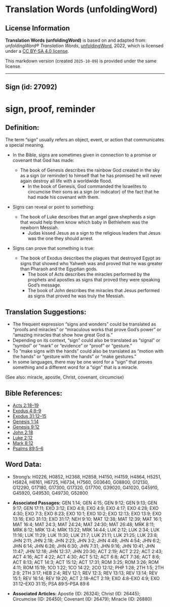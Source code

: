 # Translation Words (unfoldingWord)

## License Information

**Translation Words (unfoldingWord)** is based on and adapted from: _unfoldingWord® Translation Words_, [unfoldingWord](https://unfoldingword.org/utw), 2022, which is licensed under a [CC BY-SA 4.0 license](https://creativecommons.org/licenses/by-sa/4.0/legalcode.en).

This markdown version (created `2025-10-09`) is provided under the same license.



--------------------------------

## Sign (id: 27092)

sign, proof, reminder
=====================

Definition:
-----------

The term “sign” usually refers an object, event, or action that communicates a special meaning.

* In the Bible, signs are sometimes given in connection to a promise or covenant that God has made:

    + The book of Genesis describes the rainbow God created in the sky as a sign (or reminder) to himself that he has promised he will never again destroy all life with a worldwide flood.
        + In the book of Genesis, God commanded the Israelites to circumcise their sons as a sign (or indicator) of the fact that he had made his covenant with them.
* Signs can reveal or point to something:

    + The book of Luke describes that an angel gave shepherds a sign that would help them know which baby in Bethlehem was the newborn Messiah.
        + Judas kissed Jesus as a sign to the religious leaders that Jesus was the one they should arrest.
* Signs can prove that something is true:

    + The book of Exodus describes the plagues that destroyed Egypt as signs that showed who Yahweh was and proved that he was greater than Pharaoh and the Egyptian gods.
        + The book of Acts describes the miracles performed by the prophets and apostles as signs that proved they were speaking God’s message.
        + The book of John describes the miracles that Jesus performed as signs that proved he was truly the Messiah.

Translation Suggestions:
------------------------

* The frequent expression “signs and wonders” could be translated as “proofs and miracles” or “miraculous works that prove God’s power” or “amazing miracles that show how great God is.”
* Depending on its context, “sign” could also be translated as “signal” or “symbol” or “mark” or “evidence” or “proof” or “gesture.”
* To “make signs with the hands” could also be translated as “motion with the hands” or “gesture with the hands” or “make gestures.”
* In some languages, there may be one word for a “sign” that proves something and a different word for a “sign” that is a miracle.

(See also: miracle, apostle, Christ, covenant, circumcise)

Bible References:
-----------------

* [Acts 2:18–19](https://ref.ly/Acts2:18-Acts2:19)
* [Exodus 4:8–9](https://ref.ly/Exod4:8-Exod4:9)
* [Exodus 31:12–15](https://ref.ly/Exod31:12-Exod31:15)
* [Genesis 1:14](https://ref.ly/Gen1:14)
* [Genesis 9:12](https://ref.ly/Gen9:12)
* [John 2:18](https://ref.ly/John2:18)
* [Luke 2:12](https://ref.ly/Luke2:12)
* [Mark 8:12](https://ref.ly/Mark8:12)
* [Psalms 89:5–6](https://ref.ly/Ps89:5-Ps89:6)

Word Data:
----------

* Strong’s: H0226, H0852, H2368, H2858, H4150, H4159, H4864, H5251, H5824, H6161, H6725, H6734, H7560, G03640, G08800, G12130, G12290, G17180, G17300, G17320, G17700, G39020, G41020, G45910, G45920, G49530, G49730, G52800

* **Associated Passages:** GEN 1:14; GEN 4:15; GEN 9:12; GEN 9:13; GEN 9:17; GEN 17:11; EXO 3:12; EXO 4:8; EXO 4:9; EXO 4:17; EXO 4:28; EXO 4:30; EXO 7:3; EXO 8:23; EXO 10:1; EXO 10:2; EXO 12:13; EXO 13:9; EXO 13:16; EXO 31:13; EXO 31:17; NEH 9:10; MAT 12:38; MAT 12:39; MAT 16:1; MAT 16:4; MAT 24:3; MAT 24:24; MAT 24:30; MAT 26:48; MRK 8:11; MRK 8:12; MRK 13:4; MRK 13:22; MRK 14:44; LUK 2:12; LUK 2:34; LUK 11:16; LUK 11:29; LUK 11:30; LUK 21:7; LUK 21:11; LUK 21:25; LUK 23:8; JHN 2:11; JHN 2:18; JHN 2:23; JHN 3:2; JHN 4:48; JHN 4:54; JHN 6:2; JHN 6:14; JHN 6:26; JHN 6:30; JHN 7:31; JHN 9:16; JHN 10:41; JHN 11:47; JHN 12:18; JHN 12:37; JHN 20:30; ACT 2:19; ACT 2:22; ACT 2:43; ACT 4:16; ACT 4:22; ACT 4:30; ACT 5:12; ACT 6:8; ACT 7:36; ACT 8:6; ACT 8:13; ACT 14:3; ACT 15:12; ACT 17:31; ROM 3:25; ROM 3:26; ROM 4:11; ROM 15:19; 1CO 1:22; 1CO 14:22; 2CO 12:12; PHP 1:28; 2TH 1:5; 2TH 2:9; 2TH 3:17; HEB 2:4; REV 12:1; REV 12:3; REV 13:13; REV 13:14; REV 15:1; REV 16:14; REV 19:20; ACT 2:18–ACT 2:19; EXO 4:8–EXO 4:9; EXO 31:12–EXO 31:15; PSA 89:5–PSA 89:6
* **Associated Articles:** Apostle (ID: 26324); Christ (ID: 26445); Circumcise (ID: 26450); Covenant (ID: 26479); Miracle (ID: 26880)

